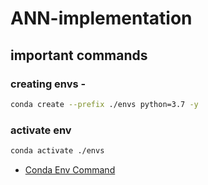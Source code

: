 # ANN-implementation

## important commands

### creating envs -

```bash
conda create --prefix ./envs python=3.7 -y
```

### activate env

```bash
conda activate ./envs
```

* [Conda Env Command](https://conda.io/projects/conda/en/latest/user-guide/tasks/manage-environments.html#)